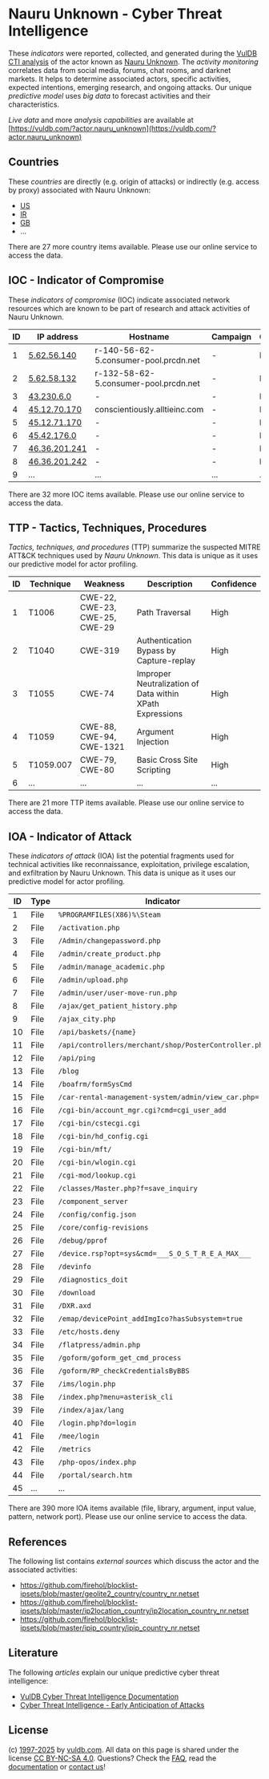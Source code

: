 # Nauru Unknown - Cyber Threat Intelligence

These _indicators_ were reported, collected, and generated during the [VulDB CTI analysis](https://vuldb.com/?kb.cti) of the actor known as [Nauru Unknown](https://vuldb.com/?actor.nauru_unknown). The _activity monitoring_ correlates data from social media, forums, chat rooms, and darknet markets. It helps to determine associated actors, specific activities, expected intentions, emerging research, and ongoing attacks. Our unique _predictive model_ uses _big data_ to forecast activities and their characteristics.

_Live data_ and more _analysis capabilities_ are available at [https://vuldb.com/?actor.nauru_unknown](https://vuldb.com/?actor.nauru_unknown)

## Countries

These _countries_ are directly (e.g. origin of attacks) or indirectly (e.g. access by proxy) associated with Nauru Unknown:

* [US](https://vuldb.com/?country.us)
* [IR](https://vuldb.com/?country.ir)
* [GB](https://vuldb.com/?country.gb)
* ...

There are 27 more country items available. Please use our online service to access the data.

## IOC - Indicator of Compromise

These _indicators of compromise_ (IOC) indicate associated network resources which are known to be part of research and attack activities of Nauru Unknown.

ID | IP address | Hostname | Campaign | Confidence
-- | ---------- | -------- | -------- | ----------
1 | [5.62.56.140](https://vuldb.com/?ip.5.62.56.140) | r-140-56-62-5.consumer-pool.prcdn.net | - | High
2 | [5.62.58.132](https://vuldb.com/?ip.5.62.58.132) | r-132-58-62-5.consumer-pool.prcdn.net | - | High
3 | [43.230.6.0](https://vuldb.com/?ip.43.230.6.0) | - | - | High
4 | [45.12.70.170](https://vuldb.com/?ip.45.12.70.170) | conscientiously.alltieinc.com | - | High
5 | [45.12.71.170](https://vuldb.com/?ip.45.12.71.170) | - | - | High
6 | [45.42.176.0](https://vuldb.com/?ip.45.42.176.0) | - | - | High
7 | [46.36.201.241](https://vuldb.com/?ip.46.36.201.241) | - | - | High
8 | [46.36.201.242](https://vuldb.com/?ip.46.36.201.242) | - | - | High
9 | ... | ... | ... | ...

There are 32 more IOC items available. Please use our online service to access the data.

## TTP - Tactics, Techniques, Procedures

_Tactics, techniques, and procedures_ (TTP) summarize the suspected MITRE ATT&CK techniques used by _Nauru Unknown_. This data is unique as it uses our predictive model for actor profiling.

ID | Technique | Weakness | Description | Confidence
-- | --------- | -------- | ----------- | ----------
1 | T1006 | CWE-22, CWE-23, CWE-25, CWE-29 | Path Traversal | High
2 | T1040 | CWE-319 | Authentication Bypass by Capture-replay | High
3 | T1055 | CWE-74 | Improper Neutralization of Data within XPath Expressions | High
4 | T1059 | CWE-88, CWE-94, CWE-1321 | Argument Injection | High
5 | T1059.007 | CWE-79, CWE-80 | Basic Cross Site Scripting | High
6 | ... | ... | ... | ...

There are 21 more TTP items available. Please use our online service to access the data.

## IOA - Indicator of Attack

These _indicators of attack_ (IOA) list the potential fragments used for technical activities like reconnaissance, exploitation, privilege escalation, and exfiltration by Nauru Unknown. This data is unique as it uses our predictive model for actor profiling.

ID | Type | Indicator | Confidence
-- | ---- | --------- | ----------
1 | File | `%PROGRAMFILES(X86)%\Steam` | High
2 | File | `/activation.php` | High
3 | File | `/Admin/changepassword.php` | High
4 | File | `/admin/create_product.php` | High
5 | File | `/admin/manage_academic.php` | High
6 | File | `/admin/upload.php` | High
7 | File | `/admin/user/user-move-run.php` | High
8 | File | `/ajax/get_patient_history.php` | High
9 | File | `/ajax_city.php` | High
10 | File | `/api/baskets/{name}` | High
11 | File | `/api/controllers/merchant/shop/PosterController.php` | High
12 | File | `/api/ping` | Medium
13 | File | `/blog` | Low
14 | File | `/boafrm/formSysCmd` | High
15 | File | `/car-rental-management-system/admin/view_car.php=` | High
16 | File | `/cgi-bin/account_mgr.cgi?cmd=cgi_user_add` | High
17 | File | `/cgi-bin/cstecgi.cgi` | High
18 | File | `/cgi-bin/hd_config.cgi` | High
19 | File | `/cgi-bin/mft/` | High
20 | File | `/cgi-bin/wlogin.cgi` | High
21 | File | `/cgi-mod/lookup.cgi` | High
22 | File | `/classes/Master.php?f=save_inquiry` | High
23 | File | `/component_server` | High
24 | File | `/config/config.json` | High
25 | File | `/core/config-revisions` | High
26 | File | `/debug/pprof` | Medium
27 | File | `/device.rsp?opt=sys&cmd=___S_O_S_T_R_E_A_MAX___` | High
28 | File | `/devinfo` | Medium
29 | File | `/diagnostics_doit` | High
30 | File | `/download` | Medium
31 | File | `/DXR.axd` | Medium
32 | File | `/emap/devicePoint_addImgIco?hasSubsystem=true` | High
33 | File | `/etc/hosts.deny` | High
34 | File | `/flatpress/admin.php` | High
35 | File | `/goform/goform_get_cmd_process` | High
36 | File | `/goform/RP_checkCredentialsByBBS` | High
37 | File | `/ims/login.php` | High
38 | File | `/index.php?menu=asterisk_cli` | High
39 | File | `/index/ajax/lang` | High
40 | File | `/login.php?do=login` | High
41 | File | `/mee/login` | Medium
42 | File | `/metrics` | Medium
43 | File | `/php-opos/index.php` | High
44 | File | `/portal/search.htm` | High
45 | ... | ... | ...

There are 390 more IOA items available (file, library, argument, input value, pattern, network port). Please use our online service to access the data.

## References

The following list contains _external sources_ which discuss the actor and the associated activities:

* https://github.com/firehol/blocklist-ipsets/blob/master/geolite2_country/country_nr.netset
* https://github.com/firehol/blocklist-ipsets/blob/master/ip2location_country/ip2location_country_nr.netset
* https://github.com/firehol/blocklist-ipsets/blob/master/ipip_country/ipip_country_nr.netset

## Literature

The following _articles_ explain our unique predictive cyber threat intelligence:

* [VulDB Cyber Threat Intelligence Documentation](https://vuldb.com/?kb.cti)
* [Cyber Threat Intelligence - Early Anticipation of Attacks](https://www.scip.ch/en/?labs.20201022)

## License

(c) [1997-2025](https://vuldb.com/?kb.changelog) by [vuldb.com](https://vuldb.com/?kb.about). All data on this page is shared under the license [CC BY-NC-SA 4.0](https://creativecommons.org/licenses/by-nc-sa/4.0/). Questions? Check the [FAQ](https://vuldb.com/?kb.faq), read the [documentation](https://vuldb.com/?kb) or [contact us](https://vuldb.com/?contact)!
